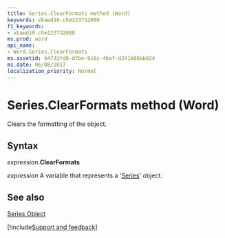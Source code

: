```yaml
---
title: Series.ClearFormats method (Word)
keywords: vbawd10.chm123732080
f1_keywords:
- vbawd10.chm123732080
ms.prod: word
api_name:
- Word.Series.ClearFormats
ms.assetid: b4733fd8-d7be-8c8c-4baf-d241b80ab024
ms.date: 06/08/2017
localization_priority: Normal
---
```



# Series.ClearFormats method (Word)

Clears the formatting of the object.


## Syntax

_expression_.**ClearFormats**

 _expression_ A variable that represents a '[Series](Word.Series.md)' object.


## See also


[Series Object](Word.Series.md)

[!include[Support and feedback](~/includes/feedback-boilerplate.md)]